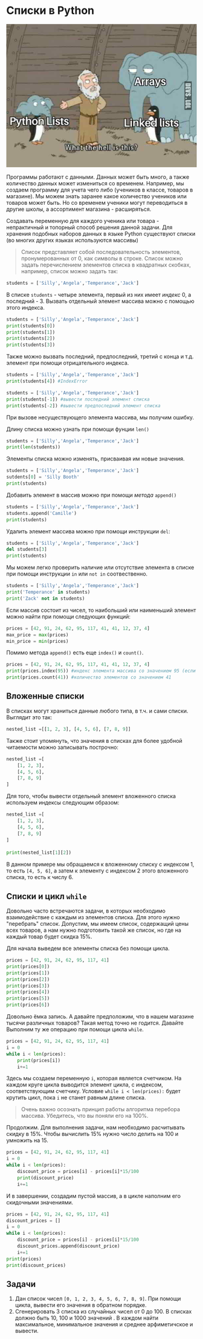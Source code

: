 
# Списки в Python

!['lists'](/assets/lists.jpg)

Программы работают с данными. Данных может быть много, а также количество данных может измениться со временем. Например, мы создаем программу для учета чего либо (учеников в классе, товаров в магазине). Мы можем знать заранее какое количество учеников или товаров может быть. Но со временем ученики могут переводиться в другие школы, а ассортимент магазина - расширяться.

Создавать переменную для каждого ученика или товара - непрактичный и топорный способ решения данной задачи. Для хранения подобных наборов данных в языке Python существуют списки (во многих других языках используются массивы)

>Список представляет собой последовательность элементов, пронумерованных от 0, как символы в строке. Список можно задать перечислением элементов списка в квадратных скобках, например, список можно задать так:

```Python
students = ['Silly','Angela','Temperance','Jack']
```

В списке ```students``` - четыре элемента, первый из них имеет *индекс* 0, а последний - 3. Вызвать отдельный элемент массива можно с помощью этого индекса.

```Python
students = ['Silly','Angela','Temperance','Jack']
print(students[0])
print(students[1])
print(students[2])
print(students[3])
```

Также можно вызвать последний, предпоследний, третий с конца и т.д. элемент при помощи отрицательного индекса.

```Python
students = ['Silly','Angela','Temperance','Jack']
print(students[4]) #IndexError
```

```Python
students = ['Silly','Angela','Temperance','Jack']
print(students[-1]) #вывести последний элемент списка
print(students[-2]) #вывести предпоследний элемент списка
```

При вызове несуществующего элемента массива, мы получим ошибку.

Длину списка можно узнать при помощи фунции ```len()```

```Python
students = ['Silly','Angela','Temperance','Jack']
print(len(students))
```

Элементы списка можно изменять, присваивая им новые значения.

```Python
students = ['Silly','Angela','Temperance','Jack']
sutdents[0] = 'Silly Booth'
print(students)
```

Добавить элемент в массив можно при помощи *метода* ```append()```

```Python
students = ['Silly','Angela','Temperance','Jack']
students.append('Camille')
print(students)
```

Удалить элемент массива можно при помощи инструкции ```del```:

```Python
students = ['Silly','Angela','Temperance','Jack']
del students[3]
print(students)
```

Мы можем легко проверить наличие или отсутствие элемента в списке при помощи инструкции ```in``` или ```not in``` соотвественно.

```Python
students = ['Silly','Angela','Temperance','Jack']
print('Temperance' in students)
print('Zack' not in students)
```

Если массив состоит из чисел, то наибольший или наименьший элемент можно найти при помощи следующих функций:

```Python
prices = [42, 91, 24, 62, 95, 117, 41, 41, 12, 37, 4]
max_price = max(prices)
min_price = min(prices)
```

Помимо метода ```append()``` есть еще ```index()``` и ```count()```.

```Python
prices = [42, 91, 24, 62, 95, 117, 41, 41, 12, 37, 4]
print(prices.index(95)) #индекс элемента массива со значением 95 (если есть)
print(prices.count(41)) #количество элементов со значением 41
```

## Вложенные списки

В списках могут храниться данные любого типа, в т.ч. и сами списки. Выглядит это так:

```Python
nested_list =[[1, 2, 3], [4, 5, 6], [7, 8, 9]]
```

Также стоит упомянуть, что значения в списках для более удобной читаемости можно записывать построчно:

```Python
nested_list =[
    [1, 2, 3],
    [4, 5, 6],
    [7, 8, 9]
]
```

Для того, чтобы вывести отдельный элемент вложенного списка используем индексы следующим образом:

```Python
nested_list =[
    [1, 2, 3],
    [4, 5, 6],
    [7, 8, 9]
]

print(nested_list[1][2])
```

В данном примере мы обращаемся к вложенному списку с индексом 1, то есть ```[4, 5, 6]```, а затем к элементу с индексом 2 этого вложенного списка, то есть к числу 6.

## Списки и цикл ```while```

Довольно часто встречаются задачи, в которых необходимо взаимодействие с каждым из элементов списка. Для этого нужно "перебрать" список. Допустим, мы имеем список, содержащий цены всех товаров, а нам нужно подготовить такой же список, но где на каждый товар будет скидка 15%.

Для начала выведем все элементы списка без помощи цикла.

```Python
prices = [42, 91, 24, 62, 95, 117, 41]
print(prices[0])
print(prices[1])
print(prices[2])
print(prices[3])
print(prices[4])
print(prices[5])
print(prices[6])
```

Довольно ёмка запись. А давайте предположим, что в нашем магазине тысячи различных товаров? Такая метод точно не годится. Давайте Выполним ту же операцию при помощи цикла ```while```.

```Python
prices = [42, 91, 24, 62, 95, 117, 41]
i = 0
while i < len(prices):
    print(prices[i])
    i+=1
```

Здесь мы создаем переменную ```i```, которая является счетчиком. На каждом круге цикла выводится элемент цикла, с индексом, соответствующим счетчику. Условие ```while i < len(prices):``` будет крутить цикл, пока ```i``` не станет равным длине списка.

>Очень важно осознать принцип работы алгоритма перебора массива. Убедитесь, что вы поняли его на 100%.

Продолжим. Для выполнения задачи, нам необходимо расчитывать скидку в 15%. Чтобы вычислить 15% нужно число делить на 100 и умножить на 15.

```Python
prices = [42, 91, 24, 62, 95, 117, 41]
i = 0
while i < len(prices):
    discount_price = prices[i] - prices[i]*15/100
    print(discount_price)
    i+=1
```

И в завершении, создадим пустой массив, а в цикле наполним его скидочными значениями.

```Python
prices = [42, 91, 24, 62, 95, 117, 41]
discount_prices = []
i = 0
while i < len(prices):
    discount_price = prices[i] - prices[i]*15/100
    discount_prices.append(discount_price)
    i+=1
print(prices)
print(discount_prices)
```

## Задачи

1. Дан список чисел ```[0, 1, 2, 3, 4, 5, 6, 7, 8, 9]```. При помощи цикла, вывести его значения в обратном порядке.
2. Сгенерировать 3 списка из случайных чисел от 0 до 100. В списках должно быть 10, 100 и 1000 значений . В каждом найти максимальное, минимальное значения и среднее арфиметичское и вывести.

